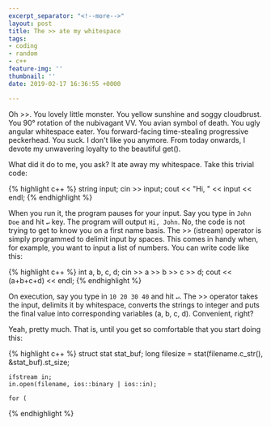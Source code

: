 ```yaml
---
excerpt_separator: "<!--more-->"
layout: post
title: The >> ate my whitespace
tags:
- coding
- random
- c++
feature-img: ''
thumbnail: ''
date: 2019-02-17 16:36:55 +0000

---
```

Oh >>. You lovely little monster. You yellow sunshine and soggy cloudbrust. You 90° rotation of the nubivagant VV. You avian symbol of death. You ugly angular whitespace eater. You forward-facing time-stealing progressive peckerhead. You suck. I don't like you anymore. From today onwards, I devote my unwavering loyalty to the beautiful get().
<!--more-->

What did it do to me, you ask? It ate away my whitespace. Take this trivial code:

{% highlight c++ %}
	string input;
    cin >> input;
    cout << "Hi, " << input << endl;
{% endhighlight %}

When you run it, the program pauses for your input. Say you type in `John Doe` and hit `↵` key. The program will output `Hi, John`. No, the code is not trying to get to know you on a first name basis. The >> (istream) operator is simply programmed to delimit input by spaces. This comes in handy when, for example, you want to input a list of numbers. You can write code like this:

{% highlight c++ %}
	int a, b, c, d;
    cin >> a >> b >> c >> d;
    cout << (a+b+c+d) << endl;
{% endhighlight %}

On execution, say you type in `10 20 30 40` and hit `↵`. The >> operator takes the input, delimits it by whitespace, converts the strings to integer and puts the final value into corresponding variables (a, b, c, d). Convenient, right?

Yeah, pretty much. That is, until you get so comfortable that you start doing this:

{% highlight c++ %}
	struct stat stat_buf;
    long filesize = stat(filename.c_str(), &stat_buf).st_size;
    
    ifstream in;
    in.open(filename, ios::binary | ios::in);
	
    for (

    
{% endhighlight %}